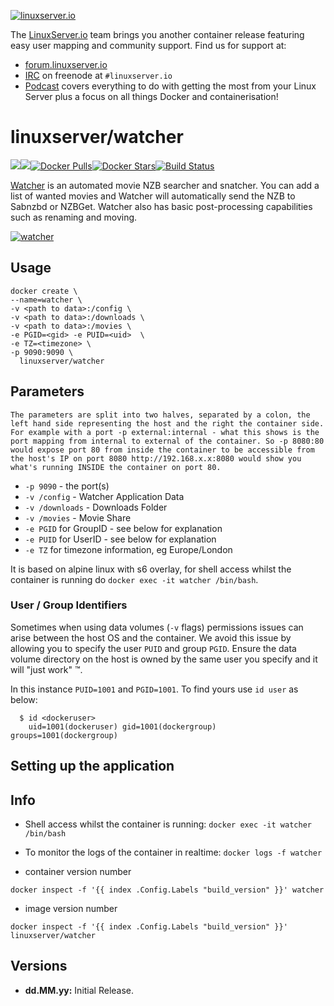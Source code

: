 [linuxserverurl]: https://linuxserver.io
[forumurl]: https://forum.linuxserver.io
[ircurl]: https://www.linuxserver.io/irc/
[podcasturl]: https://www.linuxserver.io/podcast/
[appurl]: https://github.com/nosmokingbandit/watcher3
[hub]: https://hub.docker.com/r/linuxserver/watcher/

[![linuxserver.io](https://raw.githubusercontent.com/linuxserver/docker-templates/master/linuxserver.io/img/linuxserver_medium.png)][linuxserverurl]

The [LinuxServer.io][linuxserverurl] team brings you another container release featuring easy user mapping and community support. Find us for support at:
* [forum.linuxserver.io][forumurl]
* [IRC][ircurl] on freenode at `#linuxserver.io`
* [Podcast][podcasturl] covers everything to do with getting the most from your Linux Server plus a focus on all things Docker and containerisation!

# linuxserver/watcher

[![](https://images.microbadger.com/badges/version/linuxserver/watcher.svg)](https://microbadger.com/images/linuxserver/watcher "Get your own version badge on microbadger.com")[![](https://images.microbadger.com/badges/image/linuxserver/watcher.svg)](http://microbadger.com/images/linuxserver/watcher "Get your own image badge on microbadger.com")[![Docker Pulls](https://img.shields.io/docker/pulls/linuxserver/watcher.svg)][hub][![Docker Stars](https://img.shields.io/docker/stars/linuxserver/watcher.svg)][hub][![Build Status](http://jenkins.linuxserver.io:8080/buildStatus/icon?job=Dockers/LinuxServer.io/linuxserver-watcher)](http://jenkins.linuxserver.io:8080/job/Dockers/job/LinuxServer.io/job/linuxserver-watcher/)


[Watcher][appurl] is an automated movie NZB searcher and snatcher. You can add a list of wanted movies and Watcher will automatically send the NZB to Sabnzbd or NZBGet. Watcher also has basic post-processing capabilities such as renaming and moving.

[![watcher](https://raw.githubusercontent.com/linuxserver/docker-templates/master/linuxserver.io/img/watcher-banner.png)][appurl]

## Usage

```
docker create \
--name=watcher \
-v <path to data>:/config \
-v <path to data>:/downloads \
-v <path to data>:/movies \
-e PGID=<gid> -e PUID=<uid>  \
-e TZ=<timezone> \
-p 9090:9090 \
  linuxserver/watcher
```

## Parameters

`The parameters are split into two halves, separated by a colon, the left hand side representing the host and the right the container side. 
For example with a port -p external:internal - what this shows is the port mapping from internal to external of the container.
So -p 8080:80 would expose port 80 from inside the container to be accessible from the host's IP on port 8080
http://192.168.x.x:8080 would show you what's running INSIDE the container on port 80.`


* `-p 9090` - the port(s)
* `-v /config` - Watcher Application Data
* `-v /downloads` - Downloads Folder
* `-v /movies` - Movie Share
* `-e PGID` for GroupID - see below for explanation
* `-e PUID` for UserID - see below for explanation
* `-e TZ` for timezone information, eg Europe/London

It is based on alpine linux with s6 overlay, for shell access whilst the container is running do `docker exec -it watcher /bin/bash`.

### User / Group Identifiers

Sometimes when using data volumes (`-v` flags) permissions issues can arise between the host OS and the container. We avoid this issue by allowing you to specify the user `PUID` and group `PGID`. Ensure the data volume directory on the host is owned by the same user you specify and it will "just work" ™.

In this instance `PUID=1001` and `PGID=1001`. To find yours use `id user` as below:

```
  $ id <dockeruser>
    uid=1001(dockeruser) gid=1001(dockergroup) groups=1001(dockergroup)
```

## Setting up the application


## Info

* Shell access whilst the container is running: `docker exec -it watcher /bin/bash`
* To monitor the logs of the container in realtime: `docker logs -f watcher`

* container version number 

`docker inspect -f '{{ index .Config.Labels "build_version" }}' watcher`

* image version number

`docker inspect -f '{{ index .Config.Labels "build_version" }}' linuxserver/watcher`

## Versions

+ **dd.MM.yy:** Initial Release.
